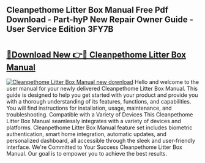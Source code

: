 ## Cleanpethome Litter Box Manual Free Pdf Download - Part-hyP New Repair Owner Guide - User Service Edition 3FY7B

# <h2><a href="http://bc12806.oget.top/?id=Cleanpethome+Litter+Box+Manual">🔗Download New 👉🔴 Cleanpethome Litter Box Manual</a></h2>

[![Cleanpethome Litter Box Manual new download](https://i.imgur.com/5g1atiW.png)](http://bc12806.oget.top/?id=Cleanpethome+Litter+Box+Manual)
Hello and welcome to the user manual for your newly delivered Cleanpethome Litter Box Manual. This guide is designed to help you get started with your product and provide you with a thorough understanding of its features, functions, and capabilities. You will find instructions for installation, usage, maintenance, and troubleshooting. Compatible with a Variety of Devices This Cleanpethome Litter Box Manual seamlessly integrates with a variety of devices and platforms. Cleanpethome Litter Box Manual feature set includes biometric authentication, smart home integration, automatic updates, and personalized dashboard, all accessible through the sleek and user-friendly interface. We're Committed to Your Success Cleanpethome Litter Box Manual. Our goal is to empower you to achieve the best results.
